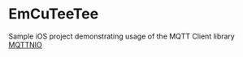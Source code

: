 # EmCuTeeTee
Sample iOS project demonstrating usage of the MQTT Client library [MQTTNIO](https://github.com/adam-fowler/mqtt-nio)
